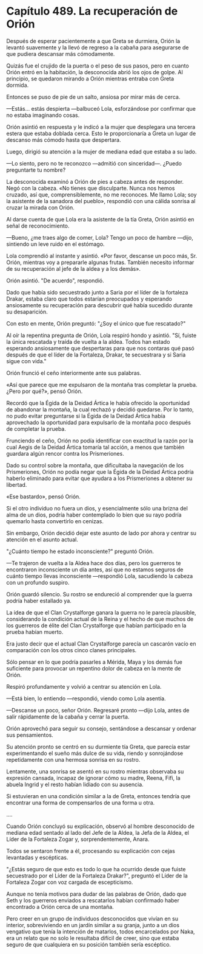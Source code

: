 
# Capítulo 489. La recuperación de Orión


Después de esperar pacientemente a que Greta se durmiera, Orión la levantó suavemente y la llevó de regreso a la cabaña para asegurarse de que pudiera descansar más cómodamente.

Quizás fue el crujido de la puerta o el peso de sus pasos, pero en cuanto Orión entró en la habitación, la desconocida abrió los ojos de golpe. Al principio, se quedaron mirando a Orión mientras entraba con Greta dormida.

Entonces se puso de pie de un salto, ansiosa por mirar más de cerca.

—Estás... estás despierta —balbuceó Lola, esforzándose por confirmar que no estaba imaginando cosas.

Orión asintió en respuesta y le indicó a la mujer que desplegara una tercera estera que estaba doblada cerca. Esto le proporcionaría a Greta un lugar de descanso más cómodo hasta que despertara.

Luego, dirigió su atención a la mujer de mediana edad que estaba a su lado.

—Lo siento, pero no te reconozco —admitió con sinceridad—. ¿Puedo preguntarte tu nombre?

La desconocida examinó a Orión de pies a cabeza antes de responder. Negó con la cabeza. «No tienes que disculparte. Nunca nos hemos cruzado, así que, comprensiblemente, no me reconoces. Me llamo Lola; soy la asistente de la sanadora del pueblo», respondió con una cálida sonrisa al cruzar la mirada con Orión.

Al darse cuenta de que Lola era la asistente de la tía Greta, Orión asintió en señal de reconocimiento.

—Bueno, ¿me traes algo de comer, Lola? Tengo un poco de hambre —dijo, sintiendo un leve ruido en el estómago.

Lola comprendió al instante y asintió. «Por favor, descanse un poco más, Sr. Orión, mientras voy a prepararle algunas frutas. También necesito informar de su recuperación al jefe de la aldea y a los demás».

Orión asintió. "De acuerdo", respondió.

Dado que había sido secuestrado junto a Saria por el líder de la fortaleza Drakar, estaba claro que todos estarían preocupados y esperando ansiosamente su recuperación para descubrir qué había sucedido durante su desaparición.

Con esto en mente, Orión preguntó: "¿Soy el único que fue rescatado?"

Al oír la repentina pregunta de Orión, Lola respiró hondo y asintió. "Sí, fuiste la única rescatada y traída de vuelta a la aldea. Todos han estado esperando ansiosamente que despertaras para que nos contaras qué pasó después de que el líder de la Fortaleza, Drakar, te secuestrara y si Saria sigue con vida."

Orión frunció el ceño interiormente ante sus palabras.

«Así que parece que me expulsaron de la montaña tras completar la prueba. ¿Pero por qué?», pensó Orión.

Recordó que la Égida de la Deidad Ártica le había ofrecido la oportunidad de abandonar la montaña, la cual rechazó y decidió quedarse. Por lo tanto, no pudo evitar preguntarse si la Égida de la Deidad Ártica había aprovechado la oportunidad para expulsarlo de la montaña poco después de completar la prueba.

Frunciendo el ceño, Orión no podía identificar con exactitud la razón por la cual Aegis de la Deidad Ártica tomaría tal acción, a menos que también guardara algún rencor contra los Prismeriones.

Dado su control sobre la montaña, que dificultaba la navegación de los Prismeriones, Orión no podía negar que la Égida de la Deidad Ártica podría haberlo eliminado para evitar que ayudara a los Prismeriones a obtener su libertad.

«Ese bastardo», pensó Orión.

Si el otro individuo no fuera un dios, y esencialmente sólo una brizna del alma de un dios, podría haber contemplado lo bien que su rayo podría quemarlo hasta convertirlo en cenizas.

Sin embargo, Orión decidió dejar este asunto de lado por ahora y centrar su atención en el asunto actual.

"¿Cuánto tiempo he estado inconsciente?" preguntó Orión.

—Te trajeron de vuelta a la Aldea hace dos días, pero los guerreros te encontraron inconsciente un día antes, así que no estamos seguros de cuánto tiempo llevas inconsciente —respondió Lola, sacudiendo la cabeza con un profundo suspiro.

Orión guardó silencio. Su rostro se endureció al comprender que la guerra podría haber estallado ya.

La idea de que el Clan Crystalforge ganara la guerra no le parecía plausible, considerando la condición actual de la Reina y el hecho de que muchos de los guerreros de élite del Clan Crystalforge que habían participado en la prueba habían muerto.

Era justo decir que el actual Clan Crystalforge parecía un cascarón vacío en comparación con los otros cinco clanes principales.

Sólo pensar en lo que podría pasarles a Mérida, Maya y los demás fue suficiente para provocar un repentino dolor de cabeza en la mente de Orión.

Respiró profundamente y volvió a centrar su atención en Lola.

—Está bien, lo entiendo —respondió, viendo como Lola asentía.

—Descanse un poco, señor Orión. Regresaré pronto —dijo Lola, antes de salir rápidamente de la cabaña y cerrar la puerta.

Orión aprovechó para seguir su consejo, sentándose a descansar y ordenar sus pensamientos.

Su atención pronto se centró en su durmiente tía Greta, que parecía estar experimentando el sueño más dulce de su vida, riendo y sonrojándose repetidamente con una hermosa sonrisa en su rostro.

Lentamente, una sonrisa se asentó en su rostro mientras observaba su expresión cansada, incapaz de ignorar cómo su madre, Reena, Fifi, la abuela Ingrid y el resto habían lidiado con su ausencia.

Si estuvieran en una condición similar a la de Greta, entonces tendría que encontrar una forma de compensarlos de una forma u otra.

….

Cuando Orión concluyó su explicación, observó al hombre desconocido de mediana edad sentado al lado del Jefe de la Aldea, la Jefa de la Aldea, el Líder de la Fortaleza Zogar y, sorprendentemente, Anara.

Todos se sentaron frente a él, procesando su explicación con cejas levantadas y escépticas.

"¿Estás seguro de que esto es todo lo que ha ocurrido desde que fuiste secuestrado por el Líder de la Fortaleza Drakar?", preguntó el Líder de la Fortaleza Zogar con voz cargada de escepticismo.

Aunque no tenía motivos para dudar de las palabras de Orión, dado que Seth y los guerreros enviados a rescatarlos habían confirmado haber encontrado a Orión cerca de una montaña.

Pero creer en un grupo de individuos desconocidos que vivían en su interior, sobreviviendo en un jardín similar a su granja, junto a un dios vengativo que tenía la intención de matarlos, todos encarcelados por Naka, era un relato que no solo le resultaba difícil de creer, sino que estaba seguro de que cualquiera en su posición también sería escéptico.